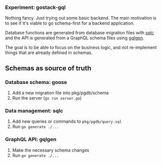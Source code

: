### Experiment: gostack-gql

Nothing fancy. Just trying out some basic backend. The main motivation is to see if it's viable to go schema-first for a backend application.

Database functions are generated from database migration files with [sqlc](https://sqlc.dev) and the API is generated from a GraphQL schema files using [gqlgen](https://gqlgen.com).

The goal is to be able to focus on the business logic, and not re-implement things that are already defined in schemas.

## Schemas as source of truth

### Database schema: goose

1. Add a new migration file into pkg/pgdb/schema
2. Run the server (`go run server.go`)

### Data management: sqlc

1. Add new queries or commands to `pkg/pgdb/query.sql`
2. Run `go generate ./...`

### GraphQL API: gqlgen

1. Make the necessary schema changes
2. Run `go generate ./...`
